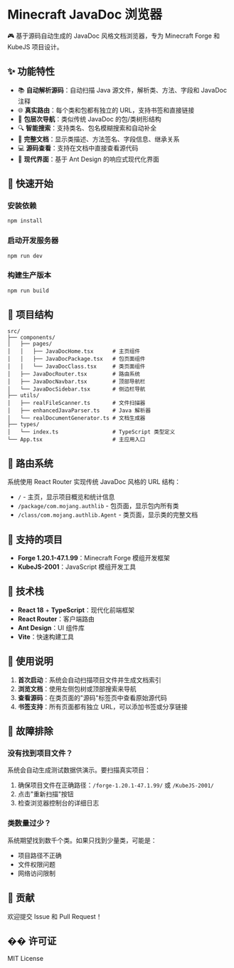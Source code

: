 # Minecraft JavaDoc 浏览器

🎮 基于源码自动生成的 JavaDoc 风格文档浏览器，专为 Minecraft Forge 和 KubeJS 项目设计。

## ✨ 功能特性

- 📚 **自动解析源码**：自动扫描 Java 源文件，解析类、方法、字段和 JavaDoc 注释
- 🌐 **真实路由**：每个类和包都有独立的 URL，支持书签和直接链接
- 🌲 **包层次导航**：类似传统 JavaDoc 的包/类树形结构
- 🔍 **智能搜索**：支持类名、包名模糊搜索和自动补全
- 📖 **完整文档**：显示类描述、方法签名、字段信息、继承关系
- 💻 **源码查看**：支持在文档中直接查看源代码
- 📱 **现代界面**：基于 Ant Design 的响应式现代化界面

## 🚀 快速开始

### 安装依赖

```bash
npm install
```

### 启动开发服务器

```bash
npm run dev
```

### 构建生产版本

```bash
npm run build
```

## 📁 项目结构

```
src/
├── components/
│   ├── pages/
│   │   ├── JavaDocHome.tsx      # 主页组件
│   │   ├── JavaDocPackage.tsx   # 包页面组件
│   │   └── JavaDocClass.tsx     # 类页面组件
│   ├── JavaDocRouter.tsx        # 路由系统
│   ├── JavaDocNavbar.tsx        # 顶部导航栏
│   └── JavaDocSidebar.tsx       # 侧边栏导航
├── utils/
│   ├── realFileScanner.ts       # 文件扫描器
│   ├── enhancedJavaParser.ts    # Java 解析器
│   └── realDocumentGenerator.ts # 文档生成器
├── types/
│   └── index.ts                 # TypeScript 类型定义
└── App.tsx                      # 主应用入口
```

## 🔗 路由系统

系统使用 React Router 实现传统 JavaDoc 风格的 URL 结构：

- `/` - 主页，显示项目概览和统计信息
- `/package/com.mojang.authlib` - 包页面，显示包内所有类
- `/class/com.mojang.authlib.Agent` - 类页面，显示类的完整文档

## 🎯 支持的项目

- **Forge 1.20.1-47.1.99**：Minecraft Forge 模组开发框架
- **KubeJS-2001**：JavaScript 模组开发工具

## 🔧 技术栈

- **React 18** + **TypeScript**：现代化前端框架
- **React Router**：客户端路由
- **Ant Design**：UI 组件库
- **Vite**：快速构建工具

## 📝 使用说明

1. **首次启动**：系统会自动扫描项目文件并生成文档索引
2. **浏览文档**：使用左侧包树或顶部搜索来导航
3. **查看源码**：在类页面的"源码"标签页中查看原始源代码
4. **书签支持**：所有页面都有独立 URL，可以添加书签或分享链接

## 🐛 故障排除

### 没有找到项目文件？

系统会自动生成测试数据供演示。要扫描真实项目：

1. 确保项目文件在正确路径：`/forge-1.20.1-47.1.99/` 或 `/KubeJS-2001/`
2. 点击"重新扫描"按钮
3. 检查浏览器控制台的详细日志

### 类数量过少？

系统期望找到数千个类。如果只找到少量类，可能是：

- 项目路径不正确
- 文件权限问题
- 网络访问限制

## 🤝 贡献

欢迎提交 Issue 和 Pull Request！

## �� 许可证

MIT License 